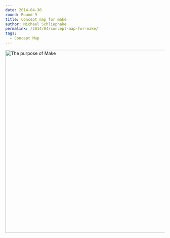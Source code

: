 ```yaml
---
date: 2014-04-30
round: Round 9
title: Concept map for make
author: Michael Schliephake
permalink: /2014/04/concept-map-for-make/
tags:
  - Concept Map
---
```

[<img class="alignnone size-full wp-image-6883" alt="The purpose of Make" src="/software-carpentry-training-website/uploads/2014/04/The-purpose-of-Make.png" width="771" height="578" />][1]

 [1]: /software-carpentry-training-website/uploads/2014/04/The-purpose-of-Make.png

